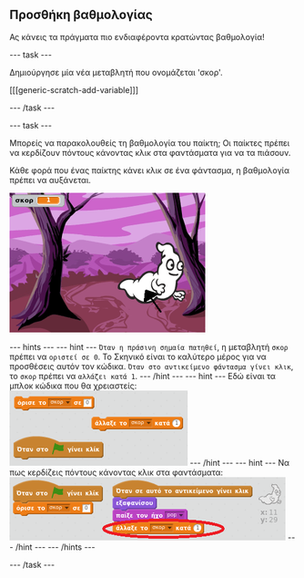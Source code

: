 ## Προσθήκη βαθμολογίας

Ας κάνεις τα πράγματα πιο ενδιαφέροντα κρατώντας βαθμολογία!

--- task ---

Δημιούργησε μία νέα μεταβλητή που ονομάζεται 'σκορ'.

[[[generic-scratch-add-variable]]]

--- /task ---

--- task ---

Μπορείς να παρακολουθείς τη βαθμολογία του παίκτη; Οι παίκτες πρέπει να κερδίζουν πόντους κάνοντας κλικ στα φαντάσματα για να τα πιάσουν.

Κάθε φορά που ένας παίκτης κάνει κλικ σε ένα φάντασμα, η βαθμολογία πρέπει να αυξάνεται.

![Αυξάνοντας τη βαθμολογία](images/ghost-score-test.png)

--- hints --- --- hint --- `Όταν η πράσινη σημαία πατηθεί`, η μεταβλητή `σκορ` πρέπει να `οριστεί σε 0`. Το Σκηνικό είναι το καλύτερο μέρος για να προσθέσεις αυτόν τον κώδικα. `Όταν στο αντικείμενο φάντασμα γίνει κλικ`, το `σκορ` πρέπει να `αλλάζει κατά 1`. --- /hint --- --- hint --- Εδώ είναι τα μπλοκ κώδικα που θα χρειαστείς: ![screenshot](images/ghost-score-blocks.png) --- /hint --- --- hint --- Να πως κερδίζεις πόντους κάνοντας κλικ στα φαντάσματα: ![screenshot](images/ghost-score-code.png) --- /hint --- --- /hints ---

--- /task ---
